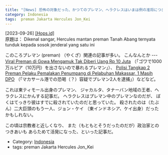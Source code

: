 ```yaml
---
title: "[News] 恐怖の対象だった、かつてのプレマン、ヘラクレスはいまは例の准将につきしたがっているという ---ヘラクレス！"
category: Indonesia
tags:  preman Jakarta Hercules Jon_Kei
---
```


[2023-09-26] [[Hops.id]](https://www.hops.id/unik/29410290416/dikenal-sangar-hercules-mantan-preman-tanah-abang-ternyata-tunduk-kepada-sosok-jenderal-yang-satu-ini?utm_source=pocket_saves)  
 原題は：
Dikenal sangar,
Hercules mantan preman Tanah Abang
ternyata tunduk kepada sosok jenderal yang satu ini

 このころプレマン (preman) （やくざ）関連の記事が多い。
こんなんとか ---
[Viral Preman di Gowa Mengamuk Tak Diberi Uang Rp 10 Juta](https://makassar.kompas.com/read/2023/09/26/224611978/viral-preman-di-gowa-mengamuk-tak-diberi-uang-rp-10-juta?utm_source=pocket_saves)
（「ゴワで1000万ルピア（10万円）を出さないので暴れるプレマン」）、
[Polisi Tangkap 2 Preman Pelaku
Pemalakan Penumpang di Pelabuhan Makassar,
1 Masih DPO](https://makassar.kompas.com/read/2023/09/21/193750078/polisi-tangkap-2-preman-pelaku-pemalakan-penumpang-di-pelabuhan-makassar-1)
（「マカサール港での恐喝（？）容疑でプレマン2人を逮捕」）などなど。

 これは東ティモール出身のプレマン、
ジャカルタ、タナーバン地域の王者、ヘラクレスにかんする記事だ。
ヘラクレスはプレマン中のプレマンなのだが、
ぼくはてっきり彼はすでに殺されていたのだと思っていた。
殺されたのは（たぶん）二大巨頭のもう一人、ジョン・ケイ
（東インドネシア、ケイ出身）だったかもしれない。

 この頃は宗教者と近しくなり、
また（もともとそうだったのだが）政治家とのつきあいも
あらためて活発になった、といった記事だ。

- Category: [Indonesia](categories.html#Indonesia)
- tags:  preman Jakarta Hercules Jon_Kei


